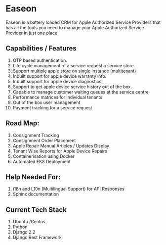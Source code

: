 # Easeon
Easeon is a battery loaded CRM for Apple Authorized Service Providers that has all the  tools you need to 
manage your Apple Authorized Service Provider in just one place

## Capabilities / Features
1. OTP based authentication.
2. Life cycle management of a service request a service store.
3. Support multiple apple store on single instance (multitenant)
4. Inbuilt support for apple device warranty info.
5. Inbuilt support for apple device diagnostics.
6. Support to get apple device service history out of the box.
7. Capable to manage customer waiting queues at the service centre
8. Performance matrices for individual tenants 
9. Out of the box user management
10. Payment tracking for a service request

## Road Map:
1. Consignment Tracking
2. Consignment Order Placement
3. Apple Repair Manual Articles / Updates Display
4. Tenant Wise Reports for Apple Device Repairs
5. Containerisation using Docker 
6. Automated EKS Deployment 

## Help Needed For:
1. i18n and L10n (Multilingual Support) for API Responses
2. Sphinx documentation 


## Current Tech Stack
  1. Ubuntu /Centos
  2. Python
  3. Django 2.2
  4. Django Rest Framework
